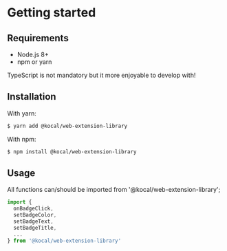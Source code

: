 # Getting started

## Requirements

- Node.js 8+
- npm or yarn

TypeScript is not mandatory but it more enjoyable to develop with!

## Installation

With yarn:
```bash
$ yarn add @kocal/web-extension-library
```

With npm:
```bash
$ npm install @kocal/web-extension-library
```

## Usage

All functions can/should be imported from '@kocal/web-extension-library';

```typescript
import {
  onBadgeClick,
  setBadgeColor,
  setBadgeText,
  setBadgeTitle,
  ...
} from '@kocal/web-extension-library'
```
